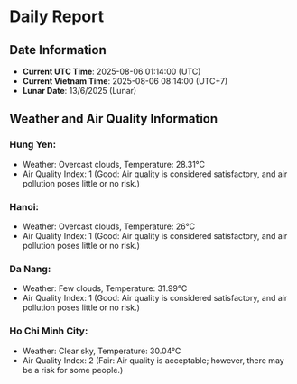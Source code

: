 # Daily Report
## Date Information
- **Current UTC Time**: 2025-08-06 01:14:00 (UTC)
- **Current Vietnam Time**: 2025-08-06 08:14:00 (UTC+7)
- **Lunar Date**: 13/6/2025 (Lunar)

## Weather and Air Quality Information

### Hung Yen:
- Weather: Overcast clouds, Temperature: 28.31°C
- Air Quality Index: 1 (Good: Air quality is considered satisfactory, and air pollution poses little or no risk.)

### Hanoi:
- Weather: Overcast clouds, Temperature: 26°C
- Air Quality Index: 1 (Good: Air quality is considered satisfactory, and air pollution poses little or no risk.)

### Da Nang:
- Weather: Few clouds, Temperature: 31.99°C
- Air Quality Index: 1 (Good: Air quality is considered satisfactory, and air pollution poses little or no risk.)

### Ho Chi Minh City:
- Weather: Clear sky, Temperature: 30.04°C
- Air Quality Index: 2 (Fair: Air quality is acceptable; however, there may be a risk for some people.)
